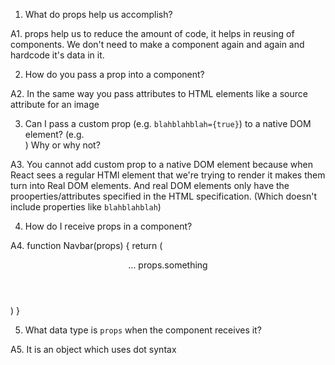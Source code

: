 1. What do props help us accomplish?

A1. props help us to reduce the amount of code, it helps in reusing of components. We don't need to make a component again and again and hardcode it's data in it.


2. How do you pass a prop into a component?
<!-- img src="" -->

<!-- <MyAwesomeHeader  title=""
phone=""
/> -->
A2. In the same way you pass attributes to HTML elements like a source attribute for an image 


3. Can I pass a custom prop (e.g. `blahblahblah={true}`) to a native
   DOM element? (e.g. <div blahblahblah={true}>) Why or why not?
   
 A3. You cannot add custom prop to a native DOM element because when React sees a regular HTMl element that we're trying to render it makes them turn into Real DOM elements. And real DOM elements
only have the prooperties/attributes specified in the HTML specification.
(Which doesn't include properties like `blahblahblah`)


4. How do I receive props in a component?

A4. function Navbar(props) {
    return (
        <header>
            ...
            props.something
        </header>
    )
}
<!-- simply enough the parameters of the component function will recieve that value -->

<!-- The parameter that you put inside your component will be an object that represents all of the props that your component recieved  -->
5. What data type is `props` when the component receives it?

A5. It is an object which uses dot syntax
